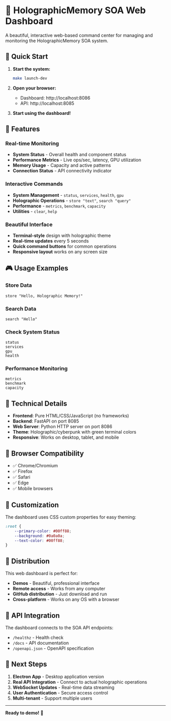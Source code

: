 # 🌌 HolographicMemory SOA Web Dashboard

A beautiful, interactive web-based command center for managing and monitoring the HolographicMemory SOA system.

## 🚀 Quick Start

1. **Start the system:**
   ```bash
   make launch-dev
   ```

2. **Open your browser:**
   - Dashboard: http://localhost:8086
   - API: http://localhost:8085

3. **Start using the dashboard!**

## 🎯 Features

### **Real-time Monitoring**
- **System Status** - Overall health and component status
- **Performance Metrics** - Live ops/sec, latency, GPU utilization
- **Memory Usage** - Capacity and active patterns
- **Connection Status** - API connectivity indicator

### **Interactive Commands**
- **System Management** - `status`, `services`, `health`, `gpu`
- **Holographic Operations** - `store "text"`, `search "query"`
- **Performance** - `metrics`, `benchmark`, `capacity`
- **Utilities** - `clear`, `help`

### **Beautiful Interface**
- **Terminal-style** design with holographic theme
- **Real-time updates** every 5 seconds
- **Quick command buttons** for common operations
- **Responsive layout** works on any screen size

## 🎮 Usage Examples

### **Store Data**
```
store "Hello, Holographic Memory!"
```

### **Search Data**
```
search "Hello"
```

### **Check System Status**
```
status
services
gpu
health
```

### **Performance Monitoring**
```
metrics
benchmark
capacity
```

## 🔧 Technical Details

- **Frontend**: Pure HTML/CSS/JavaScript (no frameworks)
- **Backend**: FastAPI on port 8085
- **Web Server**: Python HTTP server on port 8086
- **Theme**: Holographic/cyberpunk with green terminal colors
- **Responsive**: Works on desktop, tablet, and mobile

## 📱 Browser Compatibility

- ✅ Chrome/Chromium
- ✅ Firefox
- ✅ Safari
- ✅ Edge
- ✅ Mobile browsers

## 🎨 Customization

The dashboard uses CSS custom properties for easy theming:

```css
:root {
    --primary-color: #00ff88;
    --background: #0a0a0a;
    --text-color: #00ff88;
}
```

## 🚀 Distribution

This web dashboard is perfect for:
- **Demos** - Beautiful, professional interface
- **Remote access** - Works from any computer
- **GitHub distribution** - Just download and run
- **Cross-platform** - Works on any OS with a browser

## 🔗 API Integration

The dashboard connects to the SOA API endpoints:
- `/healthz` - Health check
- `/docs` - API documentation
- `/openapi.json` - OpenAPI specification

## 🎯 Next Steps

1. **Electron App** - Desktop application version
2. **Real API Integration** - Connect to actual holographic operations
3. **WebSocket Updates** - Real-time data streaming
4. **User Authentication** - Secure access control
5. **Multi-tenant** - Support multiple users

---

**Ready to demo!** 🚀
